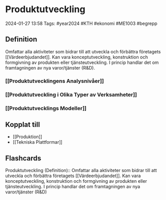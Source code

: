 # Produktutveckling

2024-01-27 13:58
Tags: #year2024 #KTH #ekonomi #ME1003 #begrepp

## Definition

Omfattar alla aktiviteter som bidrar till att utveckla och förbättra företagets [[Värdeerbjudandet]]. Kan vara konceptutveckling, konstruktion och formgivning av produkten eller tjänsteutveckling. I princip handlar det om framtagningen av nya varor/tjänster (R&D).

### [[Produktutvecklingens Analysnivåer]]

### [[Produktutveckling i Olika Typer av Verksamheter]]

### [[Produktutvecklings Modeller]]

## Kopplat till

- [[Produktion]]
- [[Tekniska Plattformar]]

## Flashcards

Produktutveckling (Definition):: Omfattar alla aktiviteter som bidrar till att utveckla och förbättra företagets [[Värdeerbjudandet]]. Kan vara konceptutveckling, konstruktion och formgivning av produkten eller tjänsteutveckling. I princip handlar det om framtagningen av nya varor/tjänster (R&D)
<!--SR:!2024-02-09,3,210!2024-02-14,12,270-->

